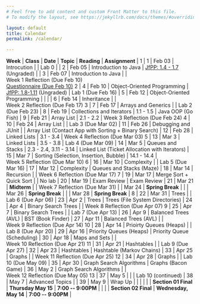 ```yaml
---
# Feel free to add content and custom Front Matter to this file.
# To modify the layout, see https://jekyllrb.com/docs/themes/#overriding-theme-defaults

layout: default
title: Calendar
permalink: /calendar/

---
```


**Week** | **Class** | **Date** | **Topic** | **Reading** | **Assignment** |
1 | 1 | Feb&nbsp;03 | Introcution | | Lab 0 |
  | 2 | Feb 05 | Introduction to Java | [JfPP: 1.4 - 1.7](https://runestone.academy/ns/books/published/java4python/Java4Python/toctree.html) (Ungraded) |
  | 3 | Feb 07 | Introduction to Java | | Week&nbsp;1&nbsp;Reflection&nbsp;(Due&nbsp;Feb 10)<br/>[Questionnaire (Due Feb 10)](https://forms.gle/P7yzyRgv76qbUx139)
2 | 4 | Feb 10 | Object-Oriented Programming | [JfPP: 1.8-1.11](https://runestone.academy/ns/books/published/java4python/Java4Python/toctree.html) (Ungraded) | Lab 1 (Due Feb 16)
  | 5 | Feb 12 | Object-Oriented Programming | | |
  | 6 | Feb 14 | Inheritance | | Week&nbsp;2&nbsp;Reflection&nbsp;(Due&nbsp;Feb&nbsp;17)
3 | 7 | Feb 17 | Arrays and Generics |  | Lab 2 (Due Feb 23)
 | 8 | Feb 19 | Collections and Iterators | 1.1 - 1.5 | Java OOP (Go Fish)
 | 9 | Feb 21 | Array List | 2.1 - 2.2 | Week&nbsp;3&nbsp;Reflection&nbsp;(Due&nbsp;Feb&nbsp;24)
4 | 10 | Feb 24 | Array List | | Lab 3 (Due Mar 02)
 | 11 | Feb 26 | Debugging and JUnit | | Array List (Contact App with Sorting + Binary Search)
 | 12 | Feb 28 | Linked Lists | 3.1 - 3.4 | Week&nbsp;4&nbsp;Reflection&nbsp;(Due&nbsp;Mar&nbsp;03)
5 | 13 | Mar  3 | Linked Lists | 3.5 - 3.8 | Lab 4 (Due Mar 09)
 | 14 | Mar  5 | Queues and Stacks | 2.3 - 2.4, 3.11 - 3.14 | Linked List (Ticket Allocation with Iterators)
 | 15 | Mar  7 | Sorting (Selection, Insertion, Bubble) | 14.1 - 14.4 | Week&nbsp;5&nbsp;Reflection&nbsp;(Due&nbsp;Mar&nbsp;10)
6 | 16 | Mar  10 | Complexity | | Lab 5 (Due Mar 16)
 | 17 | Mar  12 | Complexity | Queues and Stacks (Maze)
 | 18 | Mar  14 | Recursion | | Week&nbsp;6&nbsp;Reflection&nbsp;(Due&nbsp;Mar&nbsp;17)
7 | 19 | Mar  17 | Merge Sort + Quick Sort | | No lab
 | 20 | Mar  19 | Exam Review | Exam Review
 | 21 | Mar  21 | **Midterm** | | Week&nbsp;7&nbsp;Reflection&nbsp;(Due&nbsp;Mar&nbsp;31)
 |  | Mar  24 | **Spring Break** | 
 |  | Mar  26 | **Spring Break** | 
 |  | Mar  28 | **Spring Break** | 
8 | 22 | Mar  31 | Trees | | Lab 6 (Due Apr 06)
 | 23 | Apr 2 | Trees | Trees (File System Directories)
 | 24 | Apr 4 | Binary Search Trees |  | Week&nbsp;8&nbsp;Reflection&nbsp;(Due&nbsp;Apr&nbsp;07)
9 | 25 | Apr 7 | Binary Search Trees | | Lab 7 (Due Apr 13)
 | 26 | Apr 9 | Balanced Trees (AVL) | BST (Book Finder)
 | 27 | Apr 11 | Balanced Trees (AVL) | | Week&nbsp;9&nbsp;Reflection&nbsp;(Due&nbsp;Apr&nbsp;14)
10 | 28 | Apr 14 | Prioirty Queues (Heaps) | | Lab 8 (Due Apr 20)
 | 29 | Apr 16 | Priority Queues (Heaps) | Priority Queue (Scheduling)
 | 30 | Apr 18 | Maps and Sets | | Week&nbsp;10&nbsp;Reflection&nbsp;(Due&nbsp;Apr&nbsp;21)
11 | 31 | Apr 21 | Hashtables | | Lab 9 (Due Apr 27)
 | 32 | Apr 23 | Hashtables | Hashtable (Markov Chains)
 | 33 | Apr 25 | Graphs | | Week&nbsp;11&nbsp;Reflection&nbsp;(Due&nbsp;Apr&nbsp;25)
12 | 34 | Apr 28 | Graphs | | Lab 10 (Due May 09)
 | 35 | Apr 30 | Graph Search Algorithms | Graphs (Bacon Game)
 | 36 | May 2 | Graph Search Algorithms | | Week&nbsp;12&nbsp;Reflection&nbsp;(Due&nbsp;May&nbsp;05)
13 | 37 | May 5 |  | | Lab 10 (continued)
 | 38 | May 7 | Advanced Topics | 
 | 39 | May 9 | Wrap Up |   | |
| | | **Section 01 Final** | **Thursday May 15** |  **7:00 -- 9:00PM** | 
| | | **Section 02 Final** | **Wednesday, May 14** | **7:00 -- 9:00PM** | 
